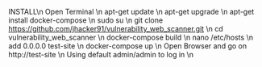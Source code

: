 INSTALL\n
Open Terminal \n
apt-get update \n
apt-get upgrade \n
apt-get install docker-compose \n
sudo su \n
git clone https://github.com/jhacker91/vulnerability_web_scanner.git \n
cd vulnerability_web_scanner \n
docker-compose build \n
nano /etc/hosts \n
add 0.0.0.0   test-site \n
docker-compose up \n
Open Browser and go on http://test-site \n
Using default admin/admin to log in \n
